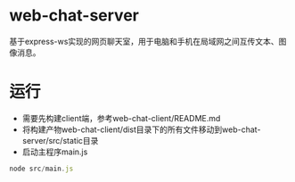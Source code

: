 # web-chat-server
基于express-ws实现的网页聊天室，用于电脑和手机在局域网之间互传文本、图像消息。

# 运行
- 需要先构建client端，参考web-chat-client/README.md
- 将构建产物web-chat-client/dist目录下的所有文件移动到web-chat-server/src/static目录
- 启动主程序main.js
```js
node src/main.js
```
